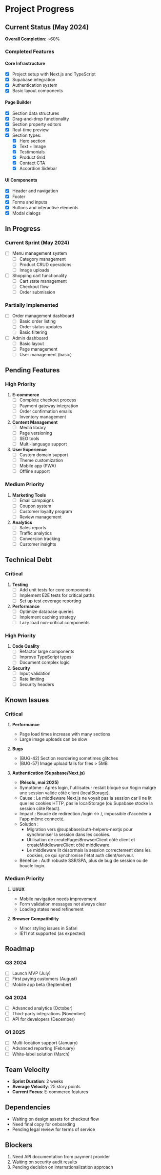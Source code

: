 # Project Progress

## Current Status (May 2024)

**Overall Completion**: ~60%


### Completed Features

#### Core Infrastructure
- [x] Project setup with Next.js and TypeScript
- [x] Supabase integration
- [x] Authentication system
- [x] Basic layout components

#### Page Builder
- [x] Section data structures
- [x] Drag-and-drop functionality
- [x] Section property editors
- [x] Real-time preview
- [x] Section types:
  - [x] Hero section
  - [x] Text + Image
  - [x] Testimonials
  - [x] Product Grid
  - [x] Contact CTA
  - [x] Accordion Sidebar

#### UI Components
- [x] Header and navigation
- [x] Footer
- [x] Forms and inputs
- [x] Buttons and interactive elements
- [x] Modal dialogs

## In Progress

### Current Sprint (May 2024)
- [ ] Menu management system
  - [ ] Category management
  - [ ] Product CRUD operations
  - [ ] Image uploads
- [ ] Shopping cart functionality
  - [ ] Cart state management
  - [ ] Checkout flow
  - [ ] Order submission

### Partially Implemented
- [ ] Order management dashboard
  - [ ] Basic order listing
  - [ ] Order status updates
  - [ ] Basic filtering
- [ ] Admin dashboard
  - [ ] Basic layout
  - [ ] Page management
  - [ ] User management (basic)

## Pending Features

### High Priority
1. **E-commerce**
   - [ ] Complete checkout process
   - [ ] Payment gateway integration
   - [ ] Order confirmation emails
   - [ ] Inventory management

2. **Content Management**
   - [ ] Media library
   - [ ] Page versioning
   - [ ] SEO tools
   - [ ] Multi-language support

3. **User Experience**
   - [ ] Custom domain support
   - [ ] Theme customization
   - [ ] Mobile app (PWA)
   - [ ] Offline support

### Medium Priority
1. **Marketing Tools**
   - [ ] Email campaigns
   - [ ] Coupon system
   - [ ] Customer loyalty program
   - [ ] Review management

2. **Analytics**
   - [ ] Sales reports
   - [ ] Traffic analytics
   - [ ] Conversion tracking
   - [ ] Customer insights

## Technical Debt

### Critical
1. **Testing**
   - [ ] Add unit tests for core components
   - [ ] Implement E2E tests for critical paths
   - [ ] Set up test coverage reporting

2. **Performance**
   - [ ] Optimize database queries
   - [ ] Implement caching strategy
   - [ ] Lazy load non-critical components

### High Priority
1. **Code Quality**
   - [ ] Refactor large components
   - [ ] Improve TypeScript types
   - [ ] Document complex logic

2. **Security**
   - [ ] Input validation
   - [ ] Rate limiting
   - [ ] Security headers

## Known Issues

### Critical
1. **Performance**
   - Page load times increase with many sections
   - Large image uploads can be slow

2. **Bugs**
   - [BUG-42] Section reordering sometimes glitches
   - [BUG-57] Image upload fails for files > 5MB

3. **Authentication (Supabase/Next.js)**
   - **(Résolu, mai 2025)**
   - Symptôme : Après login, l'utilisateur restait bloqué sur /login malgré une session valide côté client (localStorage).
   - Cause : Le middleware Next.js ne voyait pas la session car il ne lit que les cookies HTTP, pas le localStorage (où Supabase stocke la session côté React).
   - Impact : Boucle de redirection /login ↔ /, impossible d'accéder à l'app même connecté.
   - Solution :
     - Migration vers @supabase/auth-helpers-nextjs pour synchroniser la session dans les cookies.
     - Utilisation de createPagesBrowserClient côté client et createMiddlewareClient côté middleware.
     - Le middleware lit désormais la session correctement dans les cookies, ce qui synchronise l'état auth client/serveur.
   - Bénéfice : Auth robuste SSR/SPA, plus de bug de session ou de boucle login.

### Medium Priority
1. **UI/UX**
   - Mobile navigation needs improvement
   - Form validation messages not always clear
   - Loading states need refinement

2. **Browser Compatibility**
   - Minor styling issues in Safari
   - IE11 not supported (as expected)

## Roadmap

### Q3 2024
- [ ] Launch MVP (July)
- [ ] First paying customers (August)
- [ ] Mobile app beta (September)

### Q4 2024
- [ ] Advanced analytics (October)
- [ ] Third-party integrations (November)
- [ ] API for developers (December)

### Q1 2025
- [ ] Multi-location support (January)
- [ ] Advanced reporting (February)
- [ ] White-label solution (March)

## Team Velocity
- **Sprint Duration**: 2 weeks
- **Average Velocity**: 25 story points
- **Current Focus**: E-commerce features

## Dependencies
- Waiting on design assets for checkout flow
- Need final copy for onboarding
- Pending legal review for terms of service

## Blockers
1. Need API documentation from payment provider
2. Waiting on security audit results
3. Pending decision on internationalization approach
